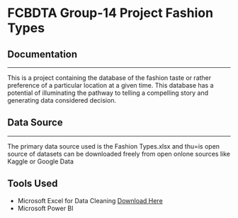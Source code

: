 # FCBDTA Group-14 Project Fashion Types

## Documentation
---
This is a project containing the database of the fashion taste or rather preference of a particular location at a given time. This database has a potential of illuminating the pathway to telling a compelling story and generating data considered decision.

## Data Source
---
The primary data source used is the Fashion Types.xlsx and thu=is open source of datasets can be downloaded freely from open onlone sources like Kaggle or Google Data

Tools Used
---
- Microsoft Excel for Data Cleaning [Download Here](https://microsoft.com)
- Microsoft Power BI

```
